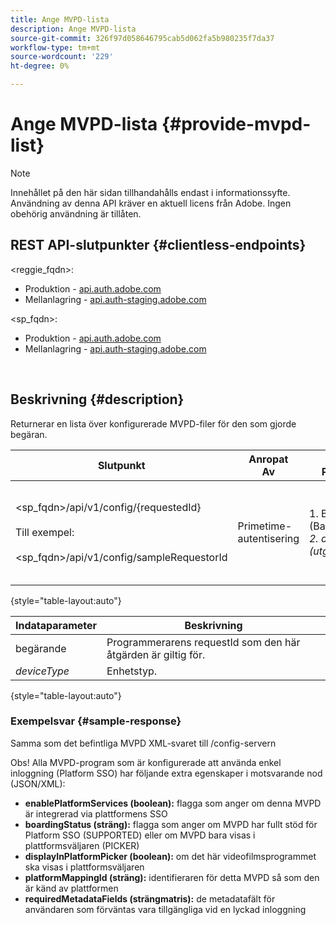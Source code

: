 ```yaml
---
title: Ange MVPD-lista
description: Ange MVPD-lista
source-git-commit: 326f97d058646795cab5d062fa5b980235f7da37
workflow-type: tm+mt
source-wordcount: '229'
ht-degree: 0%

---
```



# Ange MVPD-lista {#provide-mvpd-list}

>[!NOTE]
>
>Innehållet på den här sidan tillhandahålls endast i informationssyfte. Användning av denna API kräver en aktuell licens från Adobe. Ingen obehörig användning är tillåten.

## REST API-slutpunkter {#clientless-endpoints}

&lt;reggie_fqdn>:

* Produktion - [api.auth.adobe.com](http://api.auth.adobe.com/)
* Mellanlagring - [api.auth-staging.adobe.com](http://api.auth-staging.adobe.com/)

&lt;sp_fqdn>:

* Produktion - [api.auth.adobe.com](http://api.auth.adobe.com/)
* Mellanlagring - [api.auth-staging.adobe.com](http://api.auth-staging.adobe.com/)

 </br>

## Beskrivning {#description}

Returnerar en lista över konfigurerade MVPD-filer för den som gjorde begäran.

| Slutpunkt | Anropat  </br>Av | Indata   </br>Parametrar | HTTP  </br>Metod | Svar | HTTP  </br>Svar |
| --- | --- | --- | --- | --- | --- |
| &lt;sp_fqdn>/api/v1/config/{requestedId}</br></br>Till exempel:</br></br>&lt;sp_fqdn>/api/v1/config/sampleRequestorId | Primetime-autentisering | 1. Begärande</br>    (Bankomponent)</br>_2.  deviceType (utgått)_ | GET | XML eller JSON som innehåller en lista över PDF-filer. | 200 |

{style="table-layout:auto"}


| Indataparameter | Beskrivning |
| --------------- | ------------------------------------------------------------- |
| begärande | Programmerarens requestId som den här åtgärden är giltig för. |
| *deviceType* | Enhetstyp. |

{style="table-layout:auto"}

### Exempelsvar {#sample-response}

Samma som det befintliga MVPD XML-svaret till /config-servern

Obs! Alla MVPD-program som är konfigurerade att använda enkel inloggning (Platform SSO) har följande extra egenskaper i motsvarande nod (JSON/XML):

* **enablePlatformServices (boolean):** flagga som anger om denna MVPD är integrerad via plattformens SSO
* **boardingStatus (sträng):** flagga som anger om MVPD har fullt stöd för Platform SSO (SUPPORTED) eller om MVPD bara visas i plattformsväljaren (PICKER)
* **displayInPlatformPicker (boolean):** om det här videofilmsprogrammet ska visas i plattformsväljaren
* **platformMappingId (sträng):** identifieraren för detta MVPD så som den är känd av plattformen
* **requiredMetadataFields (strängmatris):** de metadatafält för användaren som förväntas vara tillgängliga vid en lyckad inloggning
